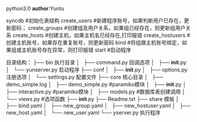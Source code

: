 python3.0
__author__:Yuntu

syncdb  #初始化表结构
create_users #新建程序账号，如果判断用户已存在，更新密码；
create_groups #创建组及用户关系，如果组已经存在，则更新组用户关系
create_hosts   #创建主机，如果主机名已经存在,打印报错
create_hostusers #创建主机账号，如果存在重复账号，则更新密码
bind #将组跟主机账号绑定，如果组或主机账号存在异常，则打印报错
start   #启动程序

目录结构：
├── bin 执行目录
│   ├── command.py 回调选项
│   ├── __init__.py
│   └── yunserver.py 启动程序
├── conf
│   ├── __init__.py
│   ├── options.py 注册选项
│   └── settings.py 配置文件
├── core 核心目录
│   ├── demo_simple.log
│   ├── demo_simple.py  #paramiko模块
│   ├── __init__.py
│   ├── interactive.py #paramiko模块
│   ├── models.py  #数据库表创建调用
│   └── views.py  #选项函数
├── __init__.py
├── Readme.txt
├── share 模板
│   ├── bind.yaml
│   ├── new_group.yaml
│   ├── new_hostuser.yaml
│   ├── new_host.yaml
│   └── new_user.yaml
└── yserver.py 执行程序

